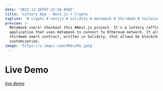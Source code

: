 ```yaml
---
date: '2022-12-20T07:23:58.898Z'
title: 'Lottery App - Next.js + Crypto '
tagline: '# crypto # nextjs # solidity # metamask # thirdweb # tailwind '
preview: >-
  Metamask users! Checkout this #Next.js project. It's a lottery raffle
  application that uses metamask to connect to Ethereum network. It also use a
  thirdweb smart contract, written in Solidity, that allows be blockchain
  customization. 
image: 'https://i.imgur.com/4k6szM1.jpeg'
---
```

# Live Demo
[live demo](https://lottery-draw.netlify.app/)

